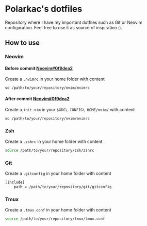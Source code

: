# Polarkac's dotfiles

Repository where I have my important dotfiles such as Git or Neovim configuration.
Feel free to use it as source of inspiration :).

## How to use
### Neovim
#### Before commit [Neovim#0f9dea2](https://github.com/neovim/neovim/commit/0f9dea2a0e344ded3bd4f8664acfed4fd3381c8e)
Create a `.nvimrc` in your home folder with content

```VimL
so /path/to/your/repository/nvim/nvimrc
```

#### After commit [Neovim#0f9dea2](https://github.com/neovim/neovim/commit/0f9dea2a0e344ded3bd4f8664acfed4fd3381c8e)
Create a `init.vim` in your `$XDG\_CONFIG\_HOME/nvim/` with content

```bash
so /path/to/your/repository/nvim/nvimrc
```

### Zsh
Create a `.zshrc` in your home folder with content

```bash
source /path/to/your/repository/zsh/zshrc
```

### Git
Create a `.gitconfig` in your home folder with content

```bash
[include]
    path = /path/to/your/repository/git/gitconfig
```

### Tmux
Create a `.tmux.conf` in your home folder with content

```bash
source /path/to/your/repository/tmux/tmux.conf
```
